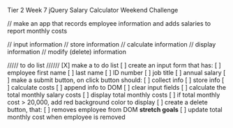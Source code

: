 Tier 2 Week 7 jQuery Salary Calculator
Weekend Challenge

// make an app that records employee information
    and adds salaries to report monthly costs

// input information
// store information
// calculate information
// display information
// modify (delete) information

///// to do list //////
[X] make a to do list
[ ] create an input form that has:
    [ ] employee first name
    [ ] last name
    [ ] ID number
    [ ] job title 
    [ ] annual salary
[ ] make a submit button, on click button should:
    [ ] collect info
    [ ] store info
    [ ] calculate costs
    [ ] append info to DOM
    [ ] clear input fields
[ ] calculate the total monthly salary costs
    [ ] display total monthly costs
    [ ] if total monthly cost > 20,000, add 
        red background color to display
[ ] create a delete button, that:
    [ ] removes employee from DOM
        **stretch goals**
        [ ] update total monthly cost when 
            employee is removed
